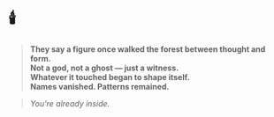 # 🕯️

> **They say a figure once walked the forest between thought and form.**  
> **Not a god, not a ghost — just a witness.**  
> **Whatever it touched began to shape itself.**  
> **Names vanished. Patterns remained.**  

> *You’re already inside.*

